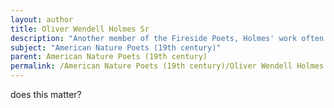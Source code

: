 ```yaml
---
layout: author
title: Oliver Wendell Holmes Sr
description: "Another member of the Fireside Poets, Holmes' work often included reflections on the beauty of nature, blending humor with serious contemplation of the human experience."
subject: "American Nature Poets (19th century)"
parent: American Nature Poets (19th century)
permalink: /American Nature Poets (19th century)/Oliver Wendell Holmes Sr/
---
```


does this matter?
